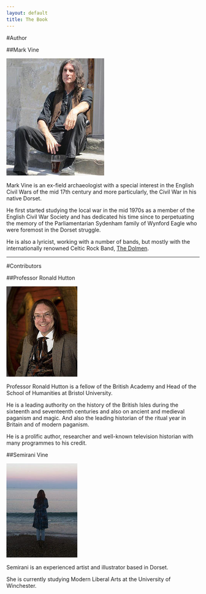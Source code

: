 ```yaml
---
layout: default
title: The Book
---
```


#Author

##Mark Vine

![Mark Vine the author][mark_vine_img]

Mark Vine is an ex-field archaeologist with a special interest in the English Civil Wars of the mid 17th century and more particularly, the Civil War in his native Dorset.
 
He first started studying the local war in the mid 1970s as a member of the English Civil War Society and has dedicated his time since to perpetuating the memory of the Parliamentarian Sydenham family of Wynford Eagle who were foremost in the Dorset struggle.
 
He is also a lyricist, working with a number of bands, but mostly with the internationally renowned Celtic Rock Band, <a href="http://thedolmen.com/" target="_blank">The Dolmen</a>.

* * *

#Contributors

##Professor Ronald Hutton

![Professor Ronald Hutton][ronald_hutton_img]

Professor Ronald Hutton is a fellow of the British Academy and Head of the School of Humanities at Bristol University.
 
He is a leading authority on the history of the British Isles during the sixteenth and seventeenth centuries and also on ancient and medieval paganism and magic. And also the leading historian of the ritual year in Britain and of modern paganism.
 
He is a prolific author, researcher and well-known television historian with many programmes to his credit.

##Semirani Vine

![Semirani Vine][semirani_vine_img]

Semirani is an experienced artist and illustrator based in Dorset. 
 
She is currently studying Modern Liberal Arts at the University of Winchester.

[dolmen]: http://thedolmen.com/ "The Dolmen" 
[mark_vine_img]: /images/mark_vine.jpg "Mark Vine the author"
[semirani_vine_img]: /images/semirani_vine.jpg "Semirani Vine"
[ronald_hutton_img]: /images/prof.jpg "Professor Ronald Hutton"